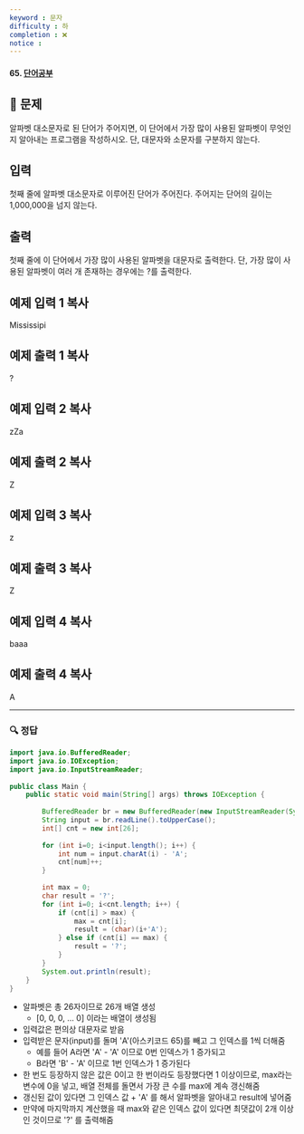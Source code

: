 ```yaml
---
keyword : 문자
difficulty : 하
completion : ❌
notice : 
---
```


#### 65. [단어공부](https://www.acmicpc.net/problem/1157)

## 📝 문제

알파벳 대소문자로 된 단어가 주어지면, 이 단어에서 가장 많이 사용된 알파벳이 무엇인지 알아내는 프로그램을 작성하시오. 단, 대문자와 소문자를 구분하지 않는다.

## 입력

첫째 줄에 알파벳 대소문자로 이루어진 단어가 주어진다. 주어지는 단어의 길이는 1,000,000을 넘지 않는다.

## 출력

첫째 줄에 이 단어에서 가장 많이 사용된 알파벳을 대문자로 출력한다. 단, 가장 많이 사용된 알파벳이 여러 개 존재하는 경우에는 ?를 출력한다.

## 예제 입력 1 복사

Mississipi

## 예제 출력 1 복사

?

## 예제 입력 2 복사

zZa

## 예제 출력 2 복사

Z

## 예제 입력 3 복사

z

## 예제 출력 3 복사

Z

## 예제 입력 4 복사

baaa

## 예제 출력 4 복사

A

---

### 🔍 정답

```java
import java.io.BufferedReader;  
import java.io.IOException;  
import java.io.InputStreamReader;  
  
public class Main {  
    public static void main(String[] args) throws IOException {  
  
        BufferedReader br = new BufferedReader(new InputStreamReader(System.in));  
        String input = br.readLine().toUpperCase();  
        int[] cnt = new int[26];  
  
        for (int i=0; i<input.length(); i++) {  
            int num = input.charAt(i) - 'A';  
            cnt[num]++;  
        }  
  
        int max = 0;  
        char result = '?';  
        for (int i=0; i<cnt.length; i++) {  
            if (cnt[i] > max) {  
                max = cnt[i];  
                result = (char)(i+'A');  
            } else if (cnt[i] == max) {  
                result = '?';  
            }  
        }  
        System.out.println(result);  
    }  
}
```
- 알파벳은 총 26자이므로 26개 배열 생성
	- [0, 0, 0, ... 0] 이라는 배열이 생성됨
- 입력값은 편의상 대문자로 받음
- 입력받은 문자(input)를 돌며 'A'(아스키코드 65)를 빼고 그 인덱스를 1씩 더해줌
	- 예를 들어 A라면 'A' - 'A' 이므로 0번 인덱스가 1 증가되고
	- B라면 'B' - 'A' 이므로 1번 인덱스가 1 증가된다
- 한 번도 등장하지 않은 값은 0이고 한 번이라도 등장했다면 1 이상이므로, max라는 변수에 0을 넣고, 배열 전체를 돌면서 가장 큰 수를 max에 계속 갱신해줌
- 갱신된 값이 있다면 그 인덱스 값 + 'A' 를 해서 알파벳을 알아내고 result에 넣어줌
- 만약에 마지막까지 계산했을 때 max와 같은 인덱스 값이 있다면 최댓값이 2개 이상인 것이므로 '?' 를 출력해줌
